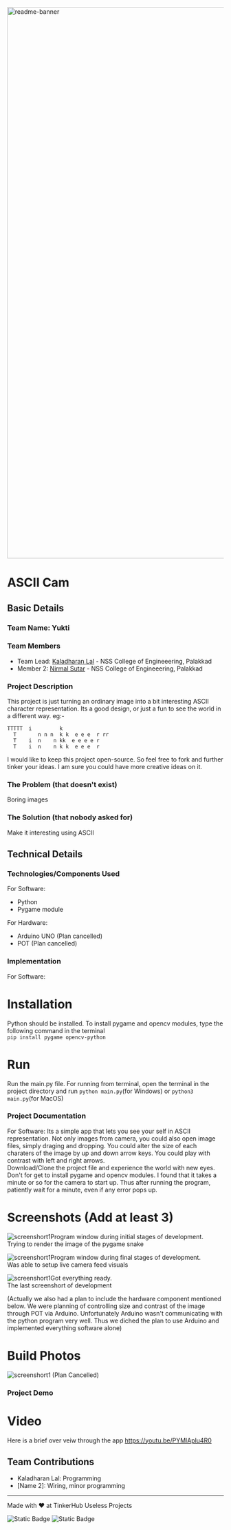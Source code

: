 <img width="1280" alt="readme-banner" src="https://github.com/user-attachments/assets/35332e92-44cb-425b-9dff-27bcf1023c6c">

# ASCII Cam


## Basic Details
### Team Name: Yukti


### Team Members
- Team Lead: <a href="https://github.com/KaladharanLal">Kaladharan Lal</a> - NSS College of Engineeering, Palakkad
- Member 2: <a href="https://github.com/Nirmalsutar">Nirmal Sutar</a> - NSS College of Engineeering, Palakkad

### Project Description
This project is just turning an ordinary image into a bit interesting ASCII character representation. Its a good design, or just a fun to see the world in a different way.
eg:-
```
TTTTT  i         k
  T       n n n  k k  e e e  r rr
  T    i  n    n kk  e e e e r
  T    i  n    n k k  e e e  r
```

I would like to keep this project open-source. So feel free to fork and further tinker your ideas. I am sure you could have more creative ideas on it. 

### The Problem (that doesn't exist)
Boring images

### The Solution (that nobody asked for)
Make it interesting using ASCII

## Technical Details
### Technologies/Components Used
For Software:
- Python
- Pygame module

For Hardware:
- Arduino UNO (Plan cancelled)
- POT (Plan cancelled)

### Implementation
For Software:
# Installation
Python should be installed. To install pygame and opencv modules, type the following command in the terminal <br>
`pip install pygame opencv-python`

# Run
Run the main.py file.
For running from terminal, open the terminal in the project directory and run `python main.py`(for Windows) or `python3 main.py`(for MacOS)

### Project Documentation
For Software:
Its a simple app that lets you see your self in ASCII representation. Not only images from camera, you could also open image files, simply draging and dropping. You could alter the size of each charaters of the image by up and down arrow keys. You could play with contrast with left and right arrows. <br>
Download/Clone the project file and experience the world with new eyes. Don't for get to install pygame and opencv modules. I found that it takes a minute or so for the camera to start up. Thus after running the program, patiently wait for a minute, even if any error pops up.

# Screenshots (Add at least 3)
<img alt="screenshort1" src="Screenshorts\img1.jpg">Program window during initial stages of development.<br>
Trying to render the image of the pygame snake

<img alt="screenshort1" src="Screenshorts\Screenshot (81).png">Program window during final stages of development.<br>
Was able to setup live camera feed visuals

<img alt="screenshort1" src="Screenshorts\Screenshot (84).png">Got everything ready.<br>
The last screenshort of development

(Actually we also had a plan to include the hardware component mentioned below. We were planning of controlling size and contrast of the image through POT via Arduino. Unfortunately Arduino wasn't communicating with the python program very well. Thus we diched the plan to use Arduino and implemented everything software alone)

# Build Photos
<img alt="screenshort1" src="Screenshorts\hardware.jpg">
(Plan Cancelled)

### Project Demo
# Video
Here is a brief over veiw through the app
https://youtu.be/PYMlAplu4R0


## Team Contributions
- Kaladharan Lal: Programming
- [Name 2]: Wiring, minor programming

---
Made with ❤️ at TinkerHub Useless Projects 

![Static Badge](https://img.shields.io/badge/TinkerHub-24?color=%23000000&link=https%3A%2F%2Fwww.tinkerhub.org%2F)
![Static Badge](https://img.shields.io/badge/UselessProject--24-24?link=https%3A%2F%2Fwww.tinkerhub.org%2Fevents%2FQ2Q1TQKX6Q%2FUseless%2520Projects)



